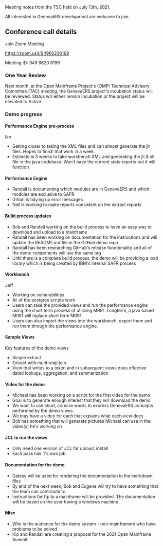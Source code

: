 Meeting notes from the TSC held on July 13th, 2021. 
 
All interested in GenevaERS development are welcome to join.
 
## Conference call details
 
Join Zoom Meeting
 
https://zoom.us/j/94966206199
 
Meeting ID: 949 6620 6199
 
### One Year Review ###
Next month, at the Open Mainframe Project's (OMP) Technical Advisory Committee (TAC) meeting, the GenevaERS project's incubation status will be reviewed. Status will either remain incubation or the project will be elevated to Active.
 
### Demo progress 
 
#### Performance Engine pre-process 
Ian
* Getting closer to taking the XML files and can almost generate the jlt files. Hopes to finish that work in a week.
* Estimate is 3 weeks to take workbench XML and generating the jlt & xlt file in the java codebase. Won't have the current state reports but it will function
 
####  Performance Engine ####
* Randall is documenting which modules are in GenevaERS and which modules are exclusive to SAFR
* Gillian is tidying up error messages
* Neil is working to make reports consistent on the extract reports
 
#### Build process updates ####
* Bob and Randall working on the build process to have an easy way to download and upload to a mainframe
* Randall has been working on documentation for the instructions and will update the README.md file in the GitHub demo repo
* Randall has been researching GitHub's release functionality and all of the demo components will use the same tag
* Until there is a complete build process, the demo will be providing a load library which is being created by IBM's internal SAFR process
 
#### Workbench ####
Jeff
* Working on vulnerabilities
* All of the postgres scripts work
* Users can take the provided views and run the performance engine using the short term process of utilizing MR91. Longterm, a java based MR91 will replace short term MR91
* Users can also import the views into the workbench, export them and run them through the performance engine.
 
#### Sample Views ####
Key features of the demo views
* Simple extract
* Extract with multi-step join
* View that writes to a token and in subsequent views does effective dated lookups, aggregation, and summarization
 
#### Video for the demo ####
* Michael has been working on a script for the first video for the demo
* Goal is to generate enough interest that they will download the demo
* We want to use short, concise words to express GenevaERS concepts performed by the demo views
* We may have a video for each that explains what each view does
* Bob has something that will generate pictures Michael can use in the video(s) he's working on
 
#### JCL to run the views ####
* Only need one version of JCL for upload, install
* Each pass has it's own job
 
#### Documentation for the demo ####
* Gatsby will be used for rendering the documentation in the markdown files
* By end of the next week, Bob and Eugene will try to have something that the team can contribute to
* Instructions for ftp to a mainframe will be provided. The documentation will be based on the user having a windows machine
 
#### Misc ####
* Who is the audience for the demo system - non-mainframers who have problems to be solved
* Kip and Randall are creating a proposal for the 2021 Open Mainframe Summit
 